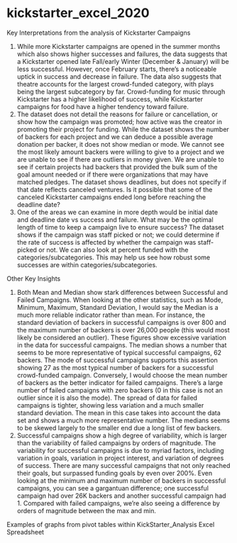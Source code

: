 ﻿# kickstarter_excel_2020
Key Interpretations from the analysis of Kickstarter Campaigns
1.	While more Kickstarter campaigns are opened in the summer months which also shows higher successes and failures, the data suggests that a Kickstarter opened late Fall/early Winter (December & January) will be less successful. However, once February starts, there’s a noticeable uptick in success and decrease in failure. The data also suggests that theatre accounts for the largest crowd-funded category, with plays being the largest subcategory by far. Crowd-funding for music through Kickstarter has a higher likelihood of success, while Kickstarter campaigns for food have a higher tendency toward failure.
2.	The dataset does not detail the reasons for failure or cancellation, or show how the campaign was promoted; how active was the creator in promoting their project for funding. While the dataset shows the number of backers for each project and we can deduce a possible average donation per backer, it does not show median or mode. We cannot see the most likely amount backers were willing to give to a project and we are unable to see if there are outliers in money given. We are unable to see if certain projects had backers that provided the bulk sum of the goal amount needed or if there were organizations that may have matched pledges. The dataset shows deadlines, but does not specify if that date reflects canceled ventures. Is it possible that some of the canceled Kickstarter campaigns ended long before reaching the deadline date?
3.	One of the areas we can examine in more depth would be initial date and deadline date vs success and failure. What may be the optimal length of time to keep a campaign live to ensure success? The dataset shows if the campaign was staff picked or not; we could determine if the rate of success is affected by whether the campaign was staff-picked or not. We can also look at percent funded with the categories/subcategories. This may help us see how robust some successes are within categories/subcategories.

Other Key Insights
1.	Both Mean and Median show stark differences between Successful and Failed Campaigns. When looking at the other statistics, such as Mode, Minimum, Maximum, Standard Deviation, I would say the Median is a much more reliable indicator rather than mean. For instance, the standard deviation of backers in successful campaigns is over 800 and the maximum number of backers is over 26,000 people (this would most likely be considered an outlier). These figures show excessive variation in the data for successful campaigns. The median shows a number that seems to be more representative of typical successful campaigns, 62 backers. The mode of successful campaigns supports this assertion showing 27 as the most typical number of backers for a successful crowd-funded campaign. Conversely, I would choose the mean number of backers as the better indicator for failed campaigns. There’s a large number of failed campaigns with zero backers (0 in this case is not an outlier since it is also the mode). The spread of data for failed campaigns is tighter, showing less variation and a much smaller standard deviation. The mean in this case takes into account the data set and shows a much more representative number. The medians seems to be skewed largely to the smaller end due a long list of few backers.
2.	Successful campaigns show a high degree of variability, which is larger than the variability of failed campaigns by orders of magnitude. The variability for successful campaigns is due to myriad factors, including variation in goals, variation in project interest, and variation of degrees of success. There are many successful campaigns that not only reached their goals, but surpassed funding goals by even over 200%. Even looking at the minimum and maximum number of backers in successful campaigns, you can see a gargantuan difference; one successful campaign had over 26K backers and another successful campaign had 1. Compared with failed campaigns, we’re also seeing a difference by orders of magnitude between the max and min. 

Examples of graphs from pivot tables within KickStarter_Analysis Excel Spreadsheet





